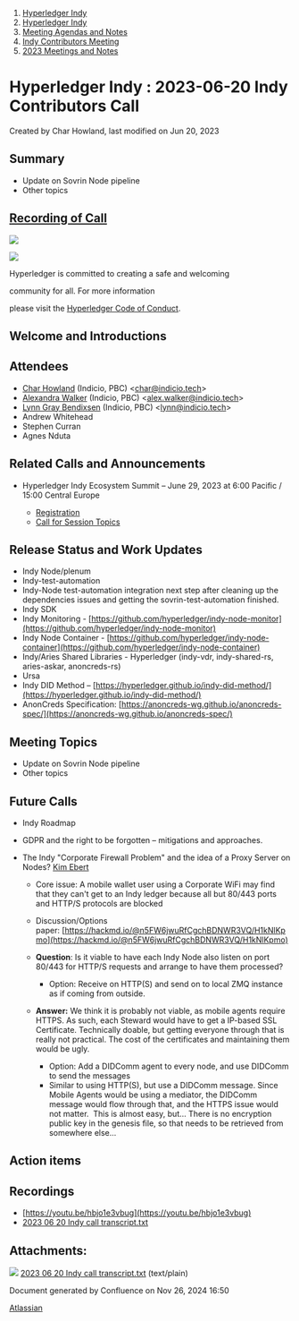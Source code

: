 1. [Hyperledger Indy](index.html)
2. [Hyperledger Indy](Hyperledger-Indy_19464194.html)
3. [Meeting Agendas and Notes](Meeting-Agendas-and-Notes_19464715.html)
4. [Indy Contributors Meeting](Indy-Contributors-Meeting_19464913.html)
5. [2023 Meetings and Notes](2023-Meetings-and-Notes_19466378.html)

# Hyperledger Indy : 2023-06-20 Indy Contributors Call

Created by Char Howland, last modified on Jun 20, 2023

## Summary

- Update on Sovrin Node pipeline
- Other topics

## [Recording of Call](https://youtu.be/hbjo1e3vbug)

![](https://wiki.hyperledger.org/download/attachments/29034696/Antitrustnotice.png?version=1&modificationDate=1581695654000&api=v2)

![](https://wiki.hyperledger.org/download/attachments/2392771/welcome.png?version=2&modificationDate=1572450107000&api=v2)

Hyperledger is committed to creating a safe and welcoming

community for all. For more information

please visit the [Hyperledger Code of Conduct](https://lf-hyperledger.atlassian.net/wiki/spaces/HYP/pages/19595281/Hyperledger+Code+of+Conduct).

## Welcome and Introductions

## Attendees

- [Char Howland](https://lf-hyperledger.atlassian.net/wiki/people/60998bf1dafdf00068e21bae?ref=confluence) (Indicio, PBC) &lt;char@indicio.tech&gt;
- [Alexandra Walker](https://lf-hyperledger.atlassian.net/wiki/people/62e8177de50f2f2a39544bf5?ref=confluence) (Indicio, PBC) &lt;alex.walker@indicio.tech&gt;
- [Lynn Gray Bendixsen](https://lf-hyperledger.atlassian.net/wiki/people/618ec0fbe1b3e0006978ab61?ref=confluence) (Indicio, PBC) &lt;lynn@indicio.tech&gt;
- Andrew Whitehead
- Stephen Curran
- Agnes Nduta

## Related Calls and Announcements

- Hyperledger Indy Ecosystem Summit – June 29, 2023 at 6:00 Pacific / 15:00 Central Europe
  
  - [Registration](https://zoom.us/meeting/register/tJMofuquqT8oG9OFqYWL3x_ohaLQXy_1vhws)
  - [Call for Session Topics](https://forms.gle/toSEaVthkLAJ1Wo96)

## Release Status and Work Updates

- Indy Node/plenum
- Indy-test-automation
- Indy-Node test-automation integration next step after cleaning up the dependencies issues and getting the sovrin-test-automation finished.
- Indy SDK
- Indy Monitoring - [https://github.com/hyperledger/indy-node-monitor](https://github.com/hyperledger/indy-node-monitor)
- Indy Node Container - [https://github.com/hyperledger/indy-node-container](https://github.com/hyperledger/indy-node-container)
- Indy/Aries Shared Libraries - Hyperledger (indy-vdr, indy-shared-rs, aries-askar, anoncreds-rs)
- Ursa
- Indy DID Method – [https://hyperledger.github.io/indy-did-method/](https://hyperledger.github.io/indy-did-method/)
- AnonCreds Specification: [https://anoncreds-wg.github.io/anoncreds-spec/](https://anoncreds-wg.github.io/anoncreds-spec/)

## Meeting Topics

- Update on Sovrin Node pipeline
- Other topics

## Future Calls

- Indy Roadmap
- GDPR and the right to be forgotten – mitigations and approaches.
- The Indy "Corporate Firewall Problem" and the idea of a Proxy Server on Nodes? [Kim Ebert](https://lf-hyperledger.atlassian.net/wiki/people/5f7247c98d88b30075da15a3?ref=confluence)
  
  - Core issue: A mobile wallet user using a Corporate WiFi may find that they can't get to an Indy ledger because all but 80/443 ports and HTTP/S protocols are blocked
  - Discussion/Options paper: [https://hackmd.io/@n5FW6jwuRfCgchBDNWR3VQ/H1kNlKpmo](https://hackmd.io/@n5FW6jwuRfCgchBDNWR3VQ/H1kNlKpmo)
  - **Question**: Is it viable to have each Indy Node also listen on port 80/443 for HTTP/S requests and arrange to have them processed?
    
    - Option: Receive on HTTP(S) and send on to local ZMQ instance as if coming from outside.
  - **Answer:** We think it is probably not viable, as mobile agents require HTTPS. As such, each Steward would have to get a IP-based SSL Certificate. Technically doable, but getting everyone through that is really not practical. The cost of the certificates and maintaining them would be ugly.
    
    - Option: Add a DIDComm agent to every node, and use DIDComm to send the messages
    - Similar to using HTTP(S), but use a DIDComm message. Since Mobile Agents would be using a mediator, the DIDComm message would flow through that, and the HTTPS issue would not matter.  This is almost easy, but... There is no encryption public key in the genesis file, so that needs to be retrieved from somewhere else...

## Action items

## Recordings

- [https://youtu.be/hbjo1e3vbug](https://youtu.be/hbjo1e3vbug)
- [2023 06 20 Indy call transcript.txt](attachments/19464648/19466574.txt)

## Attachments:

![](images/icons/bullet_blue.gif) [2023 06 20 Indy call transcript.txt](attachments/19464648/19466574.txt) (text/plain)

Document generated by Confluence on Nov 26, 2024 16:50

[Atlassian](http://www.atlassian.com/)
